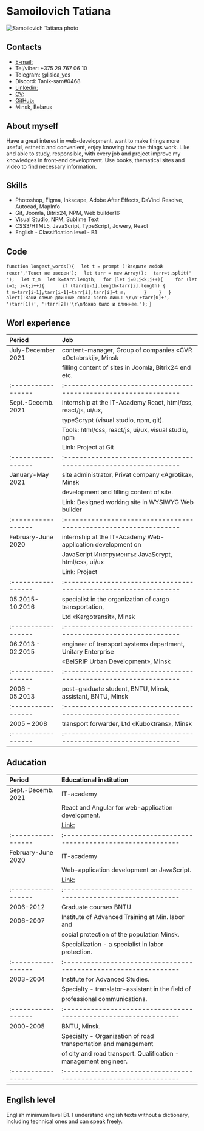 # Samoilovich Tatiana


![Samoilovich Tatiana photo](https://drive.google.com/file/d/1mP9pMPGjfanhrYl7Qs_PXN9yzVxp2K2F/view?usp=sharing "Samoilovich Tatiana")

## Contacts
- [E-mail:](mailto:tanik.sam1@gmail.com "e-mail")
- Tel/viber: +375 29 767 06 10
- Telegram: @lisica_yes
- Discord: Tanik-sam#0468
- [Linkedin:](https://www.linkedin.com/in/%D1%82%D0%B0%D1%82%D1%8C%D1%8F%D0%BD%D0%B0-%D1%81%D0%B0%D0%BC%D0%BE%D0%B9%D0%BB%D0%BE%D0%B2%D0%B8%D1%87-7888a61b0?lipi=urn%3Ali%3Apage%3Ad_flagship3_profile_view_base_contact_details%3BPw5mkLjzR5KpbMPEAUGDyQ%3D%3D "Linkedin Tatiana Samoilovich") 
- [CV:](https://drive.google.com/file/d/1KfkzBcLxHt_k7jtYuDpJhmnriGsTQSh9/view?usp=sharing "CV")
- [GitHub:](https://github.com/Tanik-sam "GitHub Tanik-sam")
- Minsk, Belarus


## About myself

Have a great interest in web-development, want  to make things more useful, esthetic and  convenient, enjoy knowing how the things work. Like  and able to study, responsible, with every job and project  improve my knowledges in front-end development. Use books, thematical  sites and video to find necessary information.

## Skills

- Photoshop, Figma, Inkscape, Adobe After Effects, DaVinci Resolve, Autocad, MapInfo
- Git, Joomla, Bitrix24, NPM, Web builder16
- Visual Studio, NPM, Sublime Text
- СSS3/HTML5, JavaScript, TypeScript, Jqwery, React
- English - Classification level - B1


## Code

`function longest_words(){`
`  let t = prompt ('Введите любой текст','Текст не введен');`
`  let tarr = new Array();`
`  tarr=t.split(" ");`
`  let t_m`
`  let k=tarr.length;`
`  for (let j=0;j<k;j++){`
`    for (let i=1; i<k;i++){`
`      if (tarr[i-1].length<tarr[i].length) {`
`        t_m=tarr[i-1];tarr[i-1]=tarr[i];tarr[i]=t_m; `
`      }`
`    }`
`  }`
`  alert('Ваши самые длинные слова всего лишь: \r\n'+tarr[0]+', '+tarr[1]+', '+tarr[2]+'\r\nМожно было и длиннее.');`
`}`

## Worl experience


|       Period     |                             Job                                | 
|:-----------------|:---------------------------------------------------------------|
|July-December 2021|content-manager, Group of companies «CVR «Octabrskij», Minsk    |
|                  |filling content of sites in Joomla, Bitrix24 end etc.           |
|:-----------------|:---------------------------------------------------------------|
|Sept.-Decemb. 2021|internship at the IT-Academy React, html/css, react/js, ui/ux,  | 
|                  |typeScrypt (visual studio, npm, git).                           |        
|                  |Tools: html/css, react/js, ui/ux, visual studio, npm            |
|                  |Link:  Project at Git                                           |
|:-----------------|:---------------------------------------------------------------|
|January-May 2021  |site administrator, Privat company «Agrotika», Minsk            |
|                  |development and filling content of site.                        |
|                  |Link: Designed working site in WYSIWYG Web builder              |
|:-----------------|:---------------------------------------------------------------|
|February-June 2020|internship at the IT-Academy Web-application development on     |
|                  |JavaScript Инструменты: JavaScrypt, html/css, ui/ux             |
|                  |Link: Project                                                   |
|:-----------------|:---------------------------------------------------------------|
|05.2015-10.2016   |specialist in the organization of cargo transportation,         |
|                  |Ltd «Kargotransit», Minsk                                       |
|:-----------------|:---------------------------------------------------------------|
|06.2013 - 02.2015 |engineer of transport systems department, Unitary Enterprise    |
|                  |«BelSRIP Urban Development», Minsk                              |
|:-----------------|:---------------------------------------------------------------|
|2006 - 05.2013    |post-graduate student, BNTU, Minsk, аssistant, BNTU, Minsk      |
|:-----------------|:---------------------------------------------------------------|
|2005 – 2008       |transport  forwarder, Ltd «Kuboktrans», Minsk                   |
|:-----------------|:---------------------------------------------------------------|


## Aducation

|       Period     |              Educational institution                           |
|:-----------------|:---------------------------------------------------------------|
|Sept.-Decemb. 2021|IT-academy                                                      |
|                  |React and Angular for web-application development.              |
|                  |[Link:](https://drive.google.com/file/d/1kIzjI-KDQcgd6wXB9bEpV5FupJKC-OJl/view?usp=sharing "Certificate")|
|:-----------------|:---------------------------------------------------------------|
|February-June 2020|IT-academy                                                      |
|                  |Web-application development on JavaScript. 
|                  |[Link:](https://drive.google.com/file/d/1FFwPUD08vijEHnXtF3pbzq4PCL-cJ50v/view?usp=sharing "Certificate.")|
|:-----------------|:---------------------------------------------------------------|
|2006-2012         |Graduate courses BNTU                                           |
|2006-2007	       |Institute of Advanced Training at Min. labor and                |
|                  |social protection of the population Minsk.                      |
|                  |Specialization - a specialist in labor protection.              |
|:-----------------|:---------------------------------------------------------------|
|2003-2004  	   |Institute for Advanced Studies.                                 |
|                  |Specialty - translator-assistant in the field of                | 
|                  |professional communications.                                    |
|:-----------------|:---------------------------------------------------------------|
|2000-2005         |BNTU, Minsk.                                                    |
|                  |Specialty - Organization of road transportation and management  |
|                  |of city and road transport. Qualification - management engineer.|
|:-----------------|:---------------------------------------------------------------|


## English level
English minimum level B1. I understand english texts without a dictionary, including technical ones and can speak freely.



